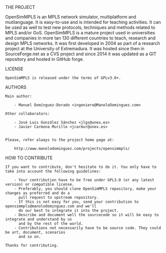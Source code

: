 THE PROJECT

OpenSimMPLS is an MPLS network simulator, multiplatform and mutilanguage. It is easy-to-use and is intended for teaching activities. It can be used as well to test new protocols, techniques and methods related to MPLS and/or GoS. OpenSimMPLS is a mature project used in universities and companies in more tan 130 different countries to teach, research and design MPLS networks. It was first developed in 2004 as part of a research project at the University of Extremadura. It was hosted since then in SourceForge.net as a CVS project and since 2014 it was updated as a GIT repository and hosted in GitHub forge.

LICENSE

    OpenSimMPLS is released under the terms of GPLv3.0+.


AUTHORS

    Main author:
    
        - Manuel Domínguez-Dorado <ingeniero@ManoloDominguez.com>
   
    Other collaborators:

        - José Luis González Sánchez <jlgs@unex.es>
        - Javier Carmona Murillo <jcarmur@unex.es>
    
    
    Please, refer always to the project home page at:

        http://www.manolodominguez.com/projects/opensimmpls/


HOW TO CONTRIBUTE

    If you want to contribute, don't hesitate to do it. You only have to take into account the following guidelines:

        - Your contribution have to be free under GPL3.0 (or any latest version) or compatible license.
        - Preferably, you should clone OpenSimMPLS repository, make your changes as preferred and do a
          pull request to upstream repository.
        - If this is not easy for you, send your contribution to opensimmpls@manolodominguez.com and we'll
          do our best to integrate it into the project. 
        - Describe and document well the sourcecode so it will be easy to integrate and understand by us
          and by the rest of the world.
        - Contributions not necessarily have to be source code. They could be art, document, scenarios
          and so on.

    Thanks for contributing.
